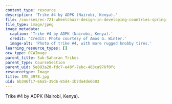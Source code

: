 ```yaml
---
content_type: resource
description: 'Trike #4 by ADPK (Nairobi, Kenya).'
file: /courses/ec-721-wheelchair-design-in-developing-countries-spring-2009/6b346f1766a539d685d41b7da4de6b03_IMG_3978.jpg
file_type: image/jpeg
image_metadata:
  caption: 'Trike #4 by ADPK (Nairobi, Kenya).'
  credit: 'Credit: Photo courtesy of Amos G. Winter.'
  image-alt: 'Photo of trike #4, with more rugged knobby tires.'
learning_resource_types: []
ocw_type: OCWImage
parent_title: Sub-Saharan Trikes
parent_type: CourseSection
parent_uid: 5e893a20-fdc7-e48f-7ebc-483ca976f0fc
resourcetype: Image
title: IMG_3978.jpg
uid: 6b346f17-66a5-39d6-85d4-1b7da4de6b03
---
```

Trike #4 by ADPK (Nairobi, Kenya).

